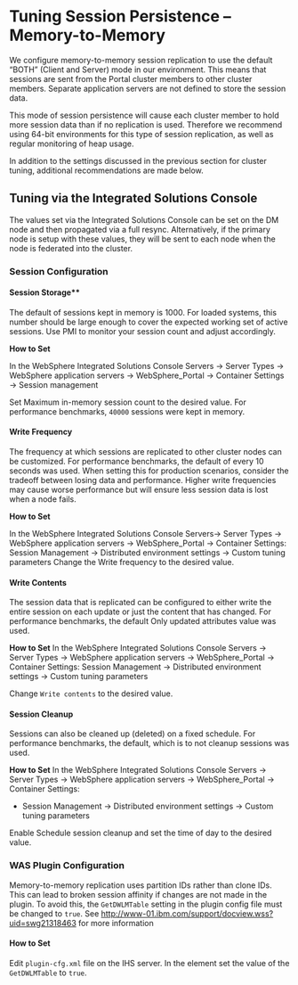 # Tuning Session Persistence – Memory-to-Memory

We configure memory-to-memory session replication to use the default “BOTH” (Client and Server) mode in our environment. This means that sessions are sent from the Portal cluster members to other cluster members. Separate application servers are not defined to store the session data.

This mode of session persistence will cause each cluster member to hold more session data than if no replication is used. Therefore we recommend using 64-bit environments for this type of session replication, as well as regular monitoring of heap usage.

In addition to the settings discussed in the previous section for cluster tuning, additional recommendations
are made below.

## Tuning via the Integrated Solutions Console

The values set via the Integrated Solutions Console can be set on the DM node and then propagated via a full resync. Alternatively, if the primary node is setup with these values, they will be sent to each node when the node is federated into the cluster.

### Session Configuration

#### Session Storage**

The default of sessions kept in memory is 1000. For loaded systems, this number should be large enough to cover the expected working set of active sessions. Use PMI to monitor your session count and adjust accordingly.

**How to Set**

In the WebSphere Integrated Solutions Console
Servers -> Server Types -> WebSphere application servers -> WebSphere_Portal -> Container Settings -> Session management

Set Maximum in-memory session count to the desired value. For performance benchmarks, `40000` sessions were kept in memory.

#### Write Frequency

The frequency at which sessions are replicated to other cluster nodes can be customized. For performance benchmarks, the default of every 10 seconds was used. When setting this for production scenarios, consider the tradeoff between losing data and performance. Higher write frequencies may cause worse performance but will ensure less session data is lost when a node fails.

**How to Set**

In the WebSphere Integrated Solutions Console
Servers-> Server Types -> WebSphere application servers -> WebSphere_Portal -> Container Settings:
Session Management -> Distributed environment settings -> Custom tuning parameters
Change the Write frequency to the desired value.

#### Write Contents

The session data that is replicated can be configured to either write the entire session on each update or just the content that has changed. For performance benchmarks, the default Only updated attributes value was used.

**How to Set**
In the WebSphere Integrated Solutions Console
Servers -> Server Types -> WebSphere application servers -> WebSphere_Portal -> Container Settings:
Session Management -> Distributed environment settings -> Custom tuning parameters

Change `Write contents` to the desired value.

#### Session Cleanup
Sessions can also be cleaned up (deleted) on a fixed schedule. For performance benchmarks, the default,
which is to not cleanup sessions was used.

**How to Set**
In the WebSphere Integrated Solutions Console
Servers -> Server Types -> WebSphere application servers -> WebSphere_Portal -> Container Settings:
- Session Management -> Distributed environment settings -> Custom tuning parameters

Enable Schedule session cleanup and set the time of day to the desired value.

### WAS Plugin Configuration

Memory-to-memory replication uses partition IDs rather than clone IDs. This can lead to broken session affinity if changes are not made in the plugin. To avoid this, the `GetDWLMTable` setting in the plugin config file must be changed to `true`. See http://www-01.ibm.com/support/docview.wss?uid=swg21318463 for more information

#### How to Set
Edit `plugin-cfg.xml` file on the IHS server.
In the <ServerCluster> element set the value of the `GetDWLMTable` to `true`.
